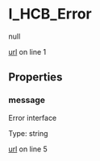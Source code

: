 # I_HCB_Error

null 

[url](https://github.com/devramsean0/hcb.js/blob/28d7cea/src/api_schemas/error.ts#L1) on line 1  

## Properties
### message

Error interface 

Type: string  

[url](https://github.com/devramsean0/hcb.js/blob/28d7cea/src/api_schemas/error.ts#L5) on line 5  
